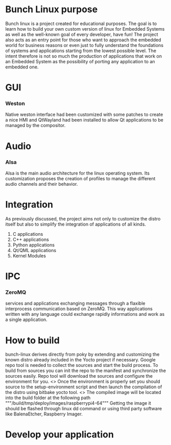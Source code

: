 # Bunch Linux purpose
Bunch linux is a project created for educational purposes. The goal is to learn how to build your own custom version of linux for Embedded Systems as well as the well-known goal of every developer, have fun!
The project also acts as an entry point for those who want to approach the embedded world for business reasons or even just to fully understand the foundations of systems and applications starting from the lowest possible level.
The intent therefore is not so much the production of applications that work on an Embedded System as the possibility of porting any application to an embedded one.

# GUI
### Weston
Native weston interface had been customized with some patches to create a nice HMI and QtWayland had been installed to allow Qt applications to be managed by the compositor. 

# Audio
### Alsa
Alsa is the main audio architecture for the linux operating system. Its customization proposes the creation of profiles to manage the different audio channels and their behavior. 

# Integration
As previously discussed, the project aims not only to customize the distro itself but also to simplify the integration of applications of all kinds.
1. C applications
2. C++ applications
3. Python applications
4. Qt/QML applications
5. Kernel Modules

# IPC
### ZeroMQ
services and applications exchanging messages through a flaxible interprocess communication based on ZeroMQ. This way applications written with any language could exchange rapidly informations and work as a single application. 

# How to build
bunch-linux derives directly from poky by extending and customizing the known distro already included in the Yocto project if necessary.
Google repo tool is needed to collect the sources and start the build process. To build from sources you can init the repo to the manifest and synchronize the sources easily. Repo tool will download the sources and configure the environment for you. 
<<codice >>
Once the environment is properly set you should source to the setup-environment script and then launch the compilation of the distro using bitbake yocto tool.
<<codice >>
The compiled image will be located into the build folder at the following path
"""/build/tmp/deploy/images/raspberrypi4-64"""
Getting the image it should be flashed through linux dd command or using third party software like BalenaEtcher, Raspberry Imager.


# Develop your application
